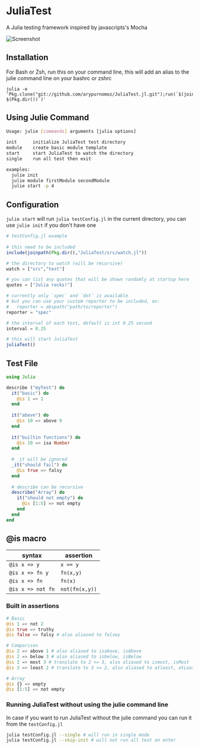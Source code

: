 # JuliaTest

A Julia testing framework inspired by javascripts's Mocha

![Screenshot](https://github.com/arypurnomoz/JuliaTest.jl/raw/master/res/screenshot.png)

## Installation

For Bash or Zsh, run this on your command line, this will add an alias to the julie command line on your bashrc or zshrc
```
julia -e 'Pkg.clone("git://github.com/arypurnomoz/JuliaTest.jl.git");run(`$(joinpath(Pkg.dir(),"JuliaTest/install.sh")) $(Pkg.dir())`)'
```

## Using Julie Command

```sh
Usage: julie [commands] arguments [julia options]
  
init      initialize JuliaTest test directory
module    create basic module template
start     start JuliaTest to watch the directory
single    run all test then exit

examples:
  julie init
  julie module firstModule secondModule
  julie start -p 4
```

## Configuration

`julie start` will run `julia testConfig.jl` in the current directory, you can use `julie init` if you don't have one
```jl
# testConfig.jl example
 
# this need to be included
include(joinpath(Pkg.dir(),"JuliaTest/src/watch.jl"))

# the directory to watch (will be recursive)
watch = ["src","test"]

# you can list any quotes that will be shown randomly at startup here
quotes = ["Julia rocks!"]

# currently only `spec` and `dot` is available
# but you can use your custom reporter to be included, ex:
#   reporter = abspath("path/to/reporter")
reporter = "spec"

# the interval of each test, default is int 0.25 second
interval = 0.25 

# this will start JuliaTest
juliaTest()
```

## Test File

```jl
using Julia

describe ("myTest") do
  it("basic") do
    @is 1 => 1
  end
  
  it("above") do
    @is 10 => above 9
  end
  
  it("builtin functions") do
    @is 10 => isa Number
  end
  
  # _it will be ignored
  _it("should fail") do
    @is true => falsy
  end
  
  # describe can be recursive
  describe("Array") do
    it("should not empty") do
      @is [1:5] => not empty
    end
  end
end
```

## @is macro
| syntax            | assertion      |
|-------------------|----------------|
| `@is x => y`      | `x == y`       |
| `@is x => fn y`   | `fn(x,y)`      |
| `@is x => fn`     | `fn(x)`        |
| `@is x => not fn` | `not(fn(x,y))` |

### Built in assertions
```jl
# Basic
@is 1 => not 2
@is true => truthy
@is false => falsy # also aliased to falsey

# Comparison
@is 2 => above 1 # also aliased to isabove, isAbove
@is 2 => below 3 # also aliased to isbelow, isBelow
@is 2 => most 3 # translate to 2 <= 3, also aliased to ismost, isMost
@is 3 => least 2 # translate to 3 >= 2, also aliased to atleast, atLeast

# Array
@is {} => empty
@is [1:5] => not empty
```

### Running JuliaTest without using the julie command line

In case if you want to run JuliaTest without the julie command you can run it from the `testConfig.jl`
```sh
julia testConfig.jl --single # will run in single mode
julia testConfig.jl --skip-init # will not run all test on enter
```
